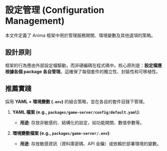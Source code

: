 # 設定管理 (Configuration Management)

本文件定義了 Anima 框架中用於管理服務開關、環境變數及其他選項的策略。

## 設計原則

框架的行為應由外部設定檔驅動，而非硬編碼在程式碼中。核心原則是：**設定檔應根據各個 package 各自管理**。這確保了每個套件的獨立性、封裝性和可移植性。

## 推薦實踐

採用 **YAML + 環境變數 (`.env`)** 的組合策略，並在各自的套件目錄下管理。

1. **YAML 檔案 (e.g., `packages/game-server/config/default.yaml`)**:
    
    - **用途**: 存放非敏感的、結構化的設定，如功能開關、數值參數等。
        
2. **環境變數檔案 (e.g., `packages/game-server/.env`)**:
    
    - **用途**: 存放敏感資訊（資料庫密碼、API 金鑰）或依賴於部署環境的變數。